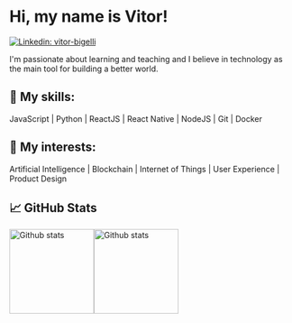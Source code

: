 # Hi, my name is Vitor! 

[![Linkedin: vitor-bigelli](https://img.shields.io/badge/-Vitor%20Bigelli-blue?style=flat-square&logo=Linkedin&logoColor=white&link=https://www.linkedin.com/in/vitor-bigelli/)](https://www.linkedin.com/in/vitor-bigelli/) 

I'm passionate about learning and teaching and I believe in technology as the main tool for building a better world.  

## :hammer: My skills: </h4> 
JavaScript | Python | ReactJS | React Native | NodeJS | Git | Docker 

## :dart: My interests:
Artificial Intelligence | Blockchain | Internet of Things | User Experience | Product Design 

## :chart_with_upwards_trend: GitHub Stats
<div style="display:flex;">
<img src="https://github-readme-stats.vercel.app/api/?username=vitorbigelli&theme=algolia&layout=compact" alt="Github stats" height="150px">  
<img src="https://github-readme-stats.vercel.app/api/top-langs/?username=vitorbigelli&theme=algolia&layout=compact" alt="Github stats" height="150px"> 
</div>
